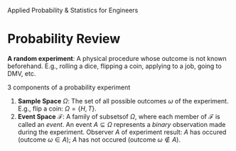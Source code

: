 Applied Probability & Statistics for Engineers

# Probability Review

**A random experiment**: A physical procedure whose outcome is not known beforehand. E.g., rolling a dice, flipping a coin, applying to a job, going to DMV, etc.

3 components of a probability experiment

1.  **Sample Space** $\Omega$: The set of all possible outcomes $\omega$ of the experiment. E.g., flip a coin: $\Omega = \{H,T\}$.
2.  **Event Space** $\mathcal{F}$: A family of subsetsof $\Omega$, where each member of $\mathcal{F}$ is called an *event*. An event $A \subseteq \Omega$ represents a *binary* observation made during the experiment. Observer $A$ of experiment result: $A$ has occured (outcome $\omega \in A$); $A$ has not occured (outcome $\omega \notin A$).